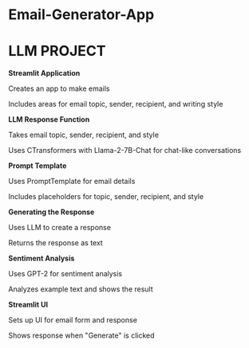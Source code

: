 # Email-Generator-App
# LLM PROJECT

**Streamlit Application**

Creates an app to make emails

Includes areas for email topic, sender, recipient, and writing style


**LLM Response Function**

Takes email topic, sender, recipient, and style

Uses CTransformers with Llama-2-7B-Chat for chat-like conversations


**Prompt Template**

Uses PromptTemplate for email details

Includes placeholders for topic, sender, recipient, and style


**Generating the Response**

Uses LLM to create a response

Returns the response as text


**Sentiment Analysis**

Uses GPT-2 for sentiment analysis

Analyzes example text and shows the result


**Streamlit UI**

Sets up UI for email form and response

Shows response when "Generate" is clicked
